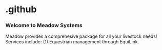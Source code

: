 # .github

### Welcome to Meadow Systems

Meadow provides a comprehesive package for all your livestock needs! Services include: (1) Equestrian management through EquiLink.
